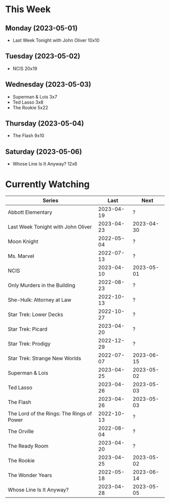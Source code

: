 # This Week

## Monday (2023-05-01)
- Last Week Tonight with John Oliver 10x10

## Tuesday (2023-05-02)
- NCIS 20x19

## Wednesday (2023-05-03)
- Superman & Lois 3x7
- Ted Lasso 3x8
- The Rookie 5x22

## Thursday (2023-05-04)
- The Flash 9x10

## Saturday (2023-05-06)
- Whose Line Is It Anyway? 12x6

# Currently Watching

| Series | Last | Next |
| --- | --- | --- |
| Abbott Elementary | 2023-04-19 | ? |
| Last Week Tonight with John Oliver | 2023-04-23 | 2023-04-30 |
| Moon Knight | 2022-05-04 | ? |
| Ms. Marvel | 2022-07-13 | ? |
| NCIS | 2023-04-10 | 2023-05-01 |
| Only Murders in the Building | 2022-08-23 | ? |
| She-Hulk: Attorney at Law | 2022-10-13 | ? |
| Star Trek: Lower Decks | 2022-10-27 | ? |
| Star Trek: Picard | 2023-04-20 | ? |
| Star Trek: Prodigy | 2022-12-29 | ? |
| Star Trek: Strange New Worlds | 2022-07-07 | 2023-06-15 |
| Superman & Lois | 2023-04-25 | 2023-05-02 |
| Ted Lasso | 2023-04-26 | 2023-05-03 |
| The Flash | 2023-04-26 | 2023-05-03 |
| The Lord of the Rings: The Rings of Power | 2022-10-13 | ? |
| The Orville | 2022-08-04 | ? |
| The Ready Room | 2023-04-20 | ? |
| The Rookie | 2023-04-25 | 2023-05-02 |
| The Wonder Years | 2022-05-18 | 2023-06-14 |
| Whose Line Is It Anyway? | 2023-04-28 | 2023-05-05 |

